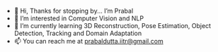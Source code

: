 - 👋 Hi, Thanks for stopping by... I’m Prabal
- 👀 I’m interested in Computer Vision and NLP
- 🌱 I’m currently learning 3D Reconstruction, Pose Estimation, Object Detection, Tracking and Domain Adaptation 
- 📫 You can reach me at prabaldutta.iitr@gmail.com
<!---
prabal09/prabal09 is a ✨ special ✨ repository because its `README.md` (this file) appears on your GitHub profile.
You can click the Preview link to take a look at your changes.
--->
